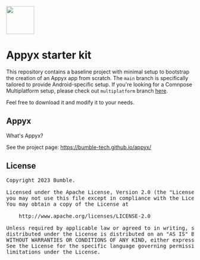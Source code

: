 <img src="https://user-images.githubusercontent.com/238198/177164121-3aa4d19d-7714-4f2e-af12-7d3335b43f9c.png" width="75" />

# Appyx starter kit

This repository contains a baseline project with minimal setup to bootstrap the creation of an Appyx app from scratch. The `main` branch is specifically tailored to provide Android-specific setup. If you're looking for a Comnpose Multiplatform setup, please check out `multiplatform` branch [here](https://github.com/bumble-tech/appyx-starter-kit/tree/multiplatform).

Feel free to download it and modify it to your needs.

## Appyx

What's Appyx?

See the project page:
https://bumble-tech.github.io/appyx/


## License

<pre>
Copyright 2023 Bumble.

Licensed under the Apache License, Version 2.0 (the "License");
you may not use this file except in compliance with the License.
You may obtain a copy of the License at

    http://www.apache.org/licenses/LICENSE-2.0

Unless required by applicable law or agreed to in writing, software
distributed under the License is distributed on an "AS IS" BASIS,
WITHOUT WARRANTIES OR CONDITIONS OF ANY KIND, either express or implied.
See the License for the specific language governing permissions and
limitations under the License.
</pre>
